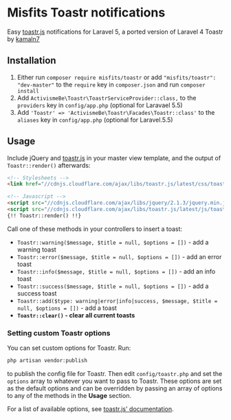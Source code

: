 # Misfits Toastr notifications 

Easy [toastr.js](https://github.com/CodeSeven/toastr) notifications for Laravel 5, a ported version of Laravel 4 Toastr by 
[kamaln7](https://github.com/kamaln7/toastr)

## Installation

1) Either run `composer require misfits/toastr` or add `"misfits/toastr": "dev-master"` to the `require` key in `composer.json`
and run `composer install`
1) Add `ActivismeBe\Toastr\ToastrServiceProvider::class,` to the `providers` key in `config/app.php` (optional for Laravael 5.5)
3) Add `'Toastr' => 'ActivismeBe\Toastr\Facades\Toastr::class'` to the `aliases` key in `config/app.php` (optional for Laravel.5.5)

## Usage

Include jQuery and [toastr.js](https://github.com/CodeSeven/toastr) in your master view template, and the output of 
`Toastr::render()` afterwards: 

```html
<!-- Stylesheets -->
<link href="//cdnjs.cloudflare.com/ajax/libs/toastr.js/latest/css/toastr.min.css" rel="stylesheet">

<!-- Javascript -->
<script src="//cdnjs.cloudflare.com/ajax/libs/jquery/2.1.3/jquery.min.js"></script>
<script src="//cdnjs.cloudflare.com/ajax/libs/toastr.js/latest/js/toastr.min.js"></script>
{!! Toastr::render() !!}
```

Call one of these methods in your controllers to insert a toast:
  - `Toastr::warning($message, $title = null, $options = [])` - add a warning toast
  - `Toastr::error($message, $title = null, $options = [])` - add an error toast
  - `Toastr::info($message, $title = null, $options = [])` - add an info toast
  - `Toastr::success($message, $title = null, $options = [])` - add a success toast
  - `Toastr::add($type: warning|error|info|success, $message, $title = null, $options = [])` - add a toast
  - **`Toastr::clear()` - clear all current toasts**

### Setting custom Toastr options

You can set custom options for Toastr. Run:

``` php
php artisan vendor:publish
```

to publish the config file for Toastr. Then edit `config/toastr.php` and set the `options` array to whatever you want to pass to Toastr. These options are set as the default options and can be overridden by passing an array of options to any of the methods in the **Usage** section.

For a list of available options, see [toastr.js' documentation](https://github.com/CodeSeven/toastr).